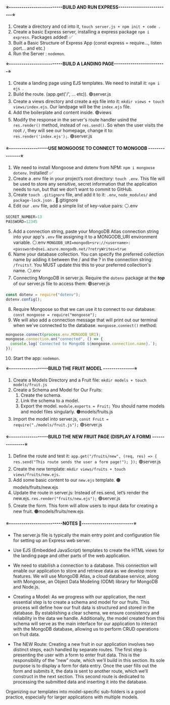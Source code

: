 **⭐️--------------------------BUILD AND RUN EXPRESS-------------------------⭐️**
1. Create a directory and cd into it, ` touch server.js + npm init + code . `
2. Create a basic Express server, installing a express package `npm i express`. Packages added! ✅
3. Built a Basic Structure of Express App (const express = require..., listen port... and etc.)
4. Run the Server : `nodemon`.

**⭐️--------------------------BUILD A LANDING PAGE-------------------------⭐️**
1. Create a landing page using EJS templates. We need to install it: `npm i ejs
`.
2. Build the route. (app.get('/', ... etc)). 🟢server.js
3. Create a views directory and create a ejs file into it: `mkdir views + touch views/index.ejs`. Our landpage will be the `index.ejs` file.
4. Add the boilerplate and content inside. 🟣views
5. Modify the response in the server's route handler usind the `res.render()` method, instead of `res.send()`. So when the user visits the root `/`, they will see our homepage, change it to: `res.render('index.ejs');`. 🟢server.js

**⭐️-------------------USE MONGOOSE TO CONNECT TO MONGODB ---------------⭐️**

1. We need to install Mongoose and dotenv from NPM: `npm i mongoose dotenv`. Installed! ✅
2. Create a .env file in your project’s root directory: `touch .env`. 
This file will be used to store any sensitive, secret information that the application needs to run, but that we don’t want to commit to GitHub.
3. Create `touch .gitignore` file, and add it to it: `.env`, `node_modules/` and `package-lock.json` .  🔴.gitignore
4. Edit our `.env` file, add a simple list of key-value pairs:  ⚪️.env
```Javascript 
SECRET_NUMBER=13
PASSWORD=12345
```
5. Add a connection string, paste your MongoDB Atlas connection string into your app's `.env` file assigning it to a MONGODB_URI environment variable. ⚪️.env
`MONGODB_URI=mongodb+srv://<username>:<password>@sei.azure.mongodb.net/?retryWrites=true`
6. Name your database collection. You can specify the preferred collection name by adding it between the / and the ? in the connection string: `/fruits?`. You MUST update this this to your preferred collection's name. ⚪️.env
7. Connecting MongoDB in server.js. Require the `dotenv` package at the ***top*** of our server.js file to access them: 🟢server.js
```Javascript
const dotenv = require("dotenv");
dotenv.config();
``` 
8. Require Mongoose so that we can use it to connect to our database:
`const mongoose = require("mongoose");`
9. We will also add a connection message that will print out our terminal when we've connected to the database. `mongoose.connect()` method:
```Javascript
mongoose.connect(process.env.MONGODB_URI);
mongoose.connection.on("connected", () => {
  console.log(`Connected to MongoDB ${mongoose.connection.name}.`);
});
```
10. Start the app: `nodemon`.

**⭐️-------------------BUILD THE FRUIT MODEL ---------------⭐️**

1. Create a Models Directory and a Fruit file: `mkdir models + touch models/fruit.js`
2. Create a Schema and Model for Our Fruits:
   1. Create the schema.
   2. Link the schema to a model.
   3. Export the model. `module.exports = Fruit;`
 You should name models and model files singularly. 🟠models/fruits.js
3. Import the model into server.js, `const Fruit = require("./models/fruit.js");`  🟢server.js

**⭐️-------------------BUILD THE NEW FRUIT PAGE (DISPLAY A FORM) ---------------⭐️**

1. Define the route and test it: `app.get("/fruits/new", (req, res) => {
  res.send("This route sends the user a form page!");
});` 🟢server.js
2. Create the new template: `mkdir views/fruits + touch views/fruits/new.ejs`.
3. Add some basic content to our `new.ejs` template. 🟠models/fruits/new.ejs
4. Update the route in server.js: Instead of res.send, let’s render the new.ejs. `res.render("fruits/new.ejs");` 🟢server.js 
5. Create the form. This form will allow users to input data for creating a new fruit. 🟠models/fruits/new.ejs


**⭐️--------------------------NOTES 📝-------------------------⭐️**
- The server.js file is typically the main entry point and configuration file for setting up an Express web server.

- Use EJS (Embedded JavaScript) templates to create the HTML views for the landing page and other parts of the web application.

- We need to stabilish a connection to a database. This connection will enable our application to store and retrieve data as we develop more features. 
We will use MongoDB Atlas, a cloud database service, along with Mongoose, an Object Data Modeling (ODM) library for MongoDB and Node.js.

- Creating a Model: As we progress with our application, the next essential step is to create a schema and model for our fruits. This process will define how our fruit data is structured and stored in the database. By establishing a clear schema, we ensure consistency and reliability in the data we handle. Additionally, the model created from this schema will serve as the main interface for our application to interact with the MongoDB database, allowing us to perform CRUD operations on fruit data.

- The NEW Route: Creating a new fruit in our application involves two distinct steps, each handled by separate routes. The first step is presenting the user with a form to enter fruit data. This is the responsibility of the “new” route, which we’ll build in this section. Its sole purpose is to display a form for data entry.
Once the user fills out the form and submits it, the data is sent to another route, which we’ll construct in the next section. This second route is dedicated to processing the submitted data and inserting it into the database.

Organizing our templates into model-specific sub-folders is a good practice, especially for larger applications with multiple models.



